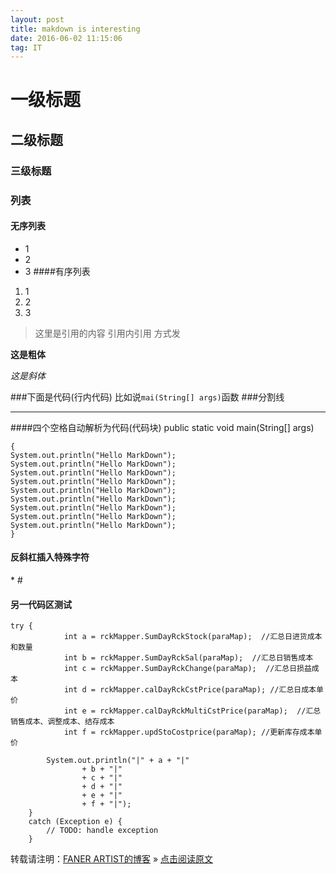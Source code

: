 ```yaml
---
layout: post
title: makdown is interesting
date: 2016-06-02 11:15:06 
tag: IT
---
```


# 一级标题  

## 二级标题  

### 三级标题  

### 列表  

#### 无序列表  

* 1
* 2
* 3
####有序列表
1. 1
2. 2
3. 3

>这里是引用的内容
引用内引用
方式发

**这是粗体**

*这是斜体*

###下面是代码(行内代码)
比如说`mai(String[] args)`函数
###分割线
***


####四个空格自动解析为代码(代码块)
    public static void main(String[] args)

    {
    System.out.println("Hello MarkDown");
    System.out.println("Hello MarkDown");
    System.out.println("Hello MarkDown");
    System.out.println("Hello MarkDown");
    System.out.println("Hello MarkDown");
    System.out.println("Hello MarkDown");
    System.out.println("Hello MarkDown");
    System.out.println("Hello MarkDown");
    System.out.println("Hello MarkDown");
    }
#### 反斜杠插入特殊字符
\* \#
<br>

#### 另一代码区测试
    try {
                int a = rckMapper.SumDayRckStock(paraMap);  //汇总日进货成本和数量
                int b = rckMapper.SumDayRckSal(paraMap);  //汇总日销售成本
                int c = rckMapper.SumDayRckChange(paraMap);  //汇总日损益成本
                int d = rckMapper.calDayRckCstPrice(paraMap); //汇总日成本单价
                int e = rckMapper.calDayRckMultiCstPrice(paraMap);  //汇总销售成本、调整成本、结存成本
                int f = rckMapper.updStoCostprice(paraMap); //更新库存成本单价
                
            System.out.println("|" + a + "|"
                    + b + "|"
                    + c + "|"
                    + d + "|"
                    + e + "|"
                    + f + "|");
        }
        catch (Exception e) {
            // TODO: handle exception
        }



转载请注明：[FANER ARTIST的博客](https://peter2116.github.io) » [点击阅读原文](https://peter2116.github.io/2016/06/MarkDown/)  

